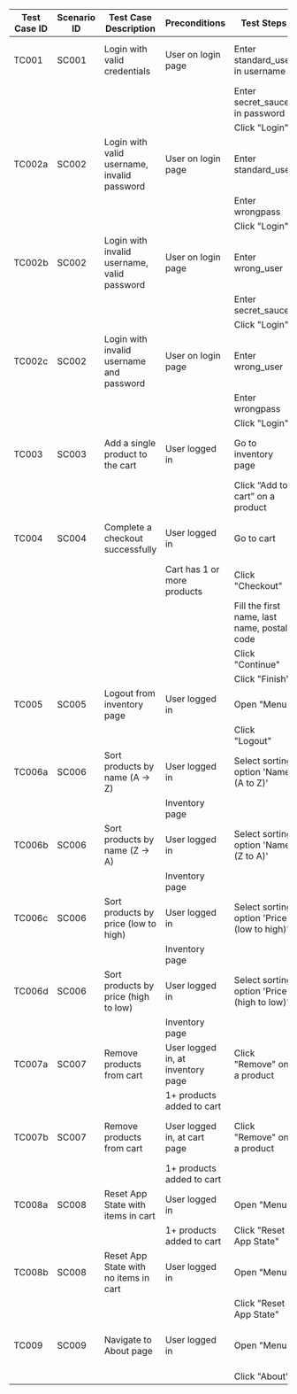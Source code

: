 | Test Case ID | Scenario ID | Test Case Description                       | Preconditions                     | Test Steps                                  | Expected Result                                | Priority | Status | Bug Traceability | Notes |
| ------------ | ----------- | ------------------------------------------- | --------------------------------- | ------------------------------------------- | ---------------------------------------------- | -------- | ------ | ---------------- | ----- |
| TC001        | SC001       | Login with valid credentials                | User on login page                | Enter standard_user in username             | User redirected to inventory page              | High     | Pass   |                  |       |
|              |             |                                             |                                   | Enter secret_sauce in password              |                                                |          |        |                  |       |
|              |             |                                             |                                   | Click "Login"                               |                                                |          |        |                  |       |
| TC002a       | SC002       | Login with valid username, invalid password | User on login page                | Enter standard_user                         | Error message displayed, user not logged in    | High     | Pass   |                  |       |
|              |             |                                             |                                   | Enter wrongpass                             |                                                |          |        |                  |       |
|              |             |                                             |                                   | Click "Login"                               |                                                |          |        |                  |       |
| TC002b       | SC002       | Login with invalid username, valid password | User on login page                | Enter wrong_user                            | Error message displayed, user not logged in    | High     | Pass   |                  |       |
|              |             |                                             |                                   | Enter secret_sauce                          |                                                |          |        |                  |       |
|              |             |                                             |                                   | Click "Login"                               |                                                |          |        |                  |       |
| TC002c       | SC002       | Login with invalid username and password    | User on login page                | Enter wrong_user                            | Error message displayed, user not logged in    | High     | Pass   |                  |       |
|              |             |                                             |                                   | Enter wrongpass                             |                                                |          |        |                  |       |
|              |             |                                             |                                   | Click "Login"                               |                                                |          |        |                  |       |
| TC003        | SC003       | Add a single product to the cart            | User logged in                    | Go to inventory page                        | Product added, cart count updates              | High     | Pass   |                  |       |
|              |             |                                             |                                   | Click “Add to cart” on a product            |                                                |          |        |                  |       |
| TC004        | SC004       | Complete a checkout successfully            | User logged in                    | Go to cart                                  | Order confirmation page displayed              | High     | Pass   |                  |       |
|              |             |                                             | Cart has 1 or more products       | Click "Checkout"                            |                                                |          |        |                  |       |
|              |             |                                             |                                   | Fill the first name, last name, postal code |                                                |          |        |                  |       |
|              |             |                                             |                                   | Click "Continue"                            |                                                |          |        |                  |       |
|              |             |                                             |                                   | Click "Finish"                              |                                                |          |        |                  |       |
| TC005        | SC005       | Logout from inventory page                  | User logged in                    | Open "Menu"                                 | User redirected to login page                  | Medium   |        |                  |       |
|              |             |                                             |                                   | Click "Logout"                              |                                                |          |        |                  |       |
| TC006a       | SC006       | Sort products by name (A → Z)               | User logged in                    | Select sorting option 'Name (A to Z)'       | Products are sorted alphabetically from A to Z | Medium   | Pass   |                  |       |
|              |             |                                             | Inventory page                    |                                             |                                                |          |        |                  |       |
| TC006b       | SC006       | Sort products by name (Z → A)               | User logged in                    | Select sorting option 'Name (Z to A)'       | Products are sorted alphabetically from Z to A | Medium   | Pass   |                  |       |
|              |             |                                             | Inventory page                    |                                             |                                                |          |        |                  |       |
| TC006c       | SC006       | Sort products by price (low to high)        | User logged in                    | Select sorting option 'Price (low to high)' | Products are sorted by price ascending         | Medium   | Pass   |                  |       |
|              |             |                                             | Inventory page                    |                                             |                                                |          |        |                  |       |
| TC006d       | SC006       | Sort products by price (high to low)        | User logged in                    | Select sorting option 'Price (high to low)' | Products are sorted by price descending        | Medium   | Pass   |                  |       |
|              |             |                                             | Inventory page                    |                                             |                                                |          |        |                  |       |
| TC007a       | SC007       | Remove products from cart                   | User logged in, at inventory page | Click "Remove" on a product                 | Product removed, cart count updates            | Medium   | Pass   |                  |       |
|              |             |                                             | 1+ products added to cart         |                                             |                                                |          |        |                  |       |
| TC007b       | SC007       | Remove products from cart                   | User logged in, at cart page      | Click "Remove" on a product                 | Product removed, cart count updates            | Medium   | Pass   |                  |       |
|              |             |                                             | 1+ products added to cart         |                                             |                                                |          |        |                  |       |
| TC008a       | SC008       | Reset App State with items in cart          | User logged in                    | Open "Menu"                                 | All products are removed from cart             | Medium   | Pass   |                  |       |
|              |             |                                             | 1+ products added to cart         | Click "Reset App State"                     |                                                |          |        |                  |       |
| TC008b       | SC008       | Reset App State with no items in cart       | User logged in                    | Open "Menu"                                 | Nothing happens                                | Low      | Pass   |                  |       |
|              |             |                                             |                                   | Click "Reset App State"                     |                                                |          |        |                  |       |
| TC009        | SC009       | Navigate to About page                      | User logged in                    | Open "Menu"                                 | User redirected to company story               | Low      | Fail   | BUG001           |       |
|              |             |                                             |                                   | Click "About"                               |                                                |          |        |                  |       |
